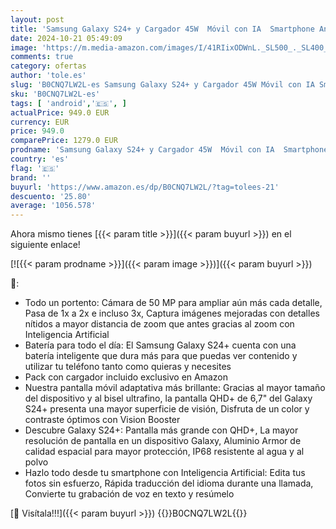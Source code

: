 ```yaml
---
layout: post
title: 'Samsung Galaxy S24+ y Cargador 45W  Móvil con IA  Smartphone Android  12GB RAM Más Rápida  512GB Almacenamiento  Cámara 50MP  Gran Pantalla  Batería Larga Duración  Violeta Cobalt  Versión Española '
date: 2024-10-21 05:49:09
image: 'https://m.media-amazon.com/images/I/41RIixODWnL._SL500_._SL400_.jpg'
comments: true
category: ofertas
author: 'tole.es'
slug: 'B0CNQ7LW2L-es Samsung Galaxy S24+ y Cargador 45W Móvil con IA Smartphone...'
sku: 'B0CNQ7LW2L-es'
tags: [ 'android','🇪🇸', ]
actualPrice: 949.0 EUR
currency: EUR
price: 949.0
comparePrice: 1279.0 EUR
prodname: 'Samsung Galaxy S24+ y Cargador 45W  Móvil con IA  Smartphone Android  12GB RAM Más Rápida  512GB Almacenamiento  Cámara 50MP  Gran Pantalla  Batería Larga Duración  Violeta Cobalt  Versión Española '
country: 'es'
flag: '🇪🇸'
brand: ''
buyurl: 'https://www.amazon.es/dp/B0CNQ7LW2L/?tag=tolees-21'
descuento: '25.80'
average: '1056.578'
---
```


Ahora mismo tienes [{{< param title >}}]({{< param buyurl >}}) en el siguiente enlace!

[![{{< param prodname >}}]({{< param image >}})]({{< param buyurl >}})

🔎:

- Todo un portento: Cámara de 50 MP para ampliar aún más cada detalle, Pasa de 1x a 2x e incluso 3x, Captura imágenes mejoradas con detalles nítidos a mayor distancia de zoom que antes gracias al zoom con Inteligencia Artificial
- Batería para todo el día: El Samsung Galaxy S24+ cuenta con una batería inteligente que dura más para que puedas ver contenido y utilizar tu teléfono tanto como quieras y necesites
- Pack con cargador incluido exclusivo en Amazon
- Nuestra pantalla móvil adaptativa más brillante: Gracias al mayor tamaño del dispositivo y al bisel ultrafino, la pantalla QHD+ de 6,7" del Galaxy S24+ presenta una mayor superficie de visión, Disfruta de un color y contraste óptimos con Vision Booster
- Descubre Galaxy S24+: Pantalla más grande con QHD+, La mayor resolución de pantalla en un dispositivo Galaxy, Aluminio Armor de calidad espacial para mayor protección, IP68 resistente al agua y al polvo
- Hazlo todo desde tu smartphone con Inteligencia Artificial: Edita tus fotos sin esfuerzo, Rápida traducción del idioma durante una llamada, Convierte tu grabación de voz en texto y resúmelo

[🛒 Visítala!!!]({{< param buyurl >}})
{{<world>}}B0CNQ7LW2L{{</world>}}
